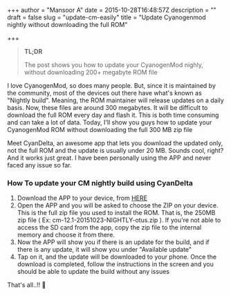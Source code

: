 +++
author = "Mansoor A"
date = 2015-10-28T16:48:57Z
description = ""
draft = false
slug = "update-cm-easily"
title = "Update Cyanogenmod nightly without downloading the full ROM"

+++


> **TL;DR**
> 
> The post shows you how to update your CyanogenMod nighly, without downloading 200+ megabyte ROM file

I love CyanogenMod, so does many people. But, since it is maintained by the community, most of the devices out there have what's known as "Nightly build". Meaning, the ROM maintainer will release updates on a daily basis. Now, these files are around 300 megabytes. It will be difficult to download the full ROM every day and flash it. This is both time consuming and can take a lot of data. Today, I'll show you guys how to update your CyanogenMod ROM without downloading the full 300 MB zip file

Meet CyanDelta, an awesome app that lets you download the updated only, not the full ROM and the update is usually under 20 MB. Sounds cool, right? And it works just great. I have been personally using the APP and never faced any issue so far.

### How To update your CM nightly build using CyanDelta

  1. Download the APP to your device, from <a href="https://play.google.com/store/apps/details?id=com.cyandelta&hl=en" target="_blank">HERE</a>
  2. Open the APP and you will be asked to choose the ZIP on your device. This is the full zip file you used to install the ROM. That is, the 250MB zip file ( Ex: cm-12.1-20151023-NIGHTLY-otus.zip ). If you're not able to access the SD card from the app, copy the zip file to the internal memory and choose it from there.
  3. Now the APP will show you if there is an update for the build, and if there is any update, it will show you under "Available update"
  4. Tap on it, and the update will be downloaded to your phone. Once the download is completed, follow the instructions in the screen and you should be able to update the build without any issues

That's all..!! 🙂

